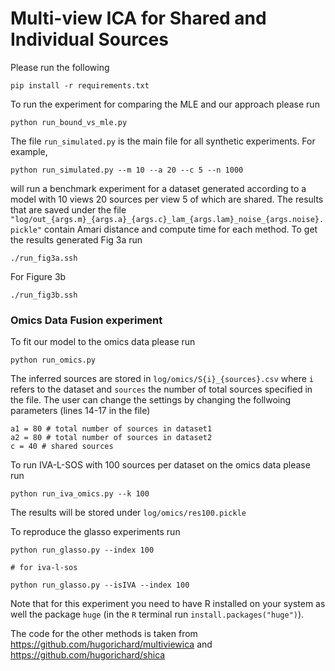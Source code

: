 # Multi-view ICA for Shared and Individual Sources

Please run the following 

`pip install -r requirements.txt`

To run the experiment for comparing the MLE and our approach please run

`python run_bound_vs_mle.py`

The file `run_simulated.py` is the main file for all synthetic experiments. For example, 

`python run_simulated.py --m 10 --a 20 --c 5 --n 1000`

will run a benchmark experiment for a dataset generated according to a model with 10 views 20 sources per view 5 of which are shared. The results that are saved under the file `"log/out_{args.m}_{args.a}_{args.c}_lam_{args.lam}_noise_{args.noise}.pickle"` contain Amari distance and compute time for each method.  To get the results generated Fig 3a run

`./run_fig3a.ssh`

For Figure 3b

`./run_fig3b.ssh`

### Omics Data Fusion experiment
To fit our model to the omics data please run 

`python run_omics.py`

The inferred sources are stored in ``log/omics/S{i}_{sources}.csv`` where `i` refers to the dataset and `sources` the number of total sources specified in the file. The user can change the settings by changing the follwoing parameters (lines 14-17 in the file)

```   
a1 = 80 # total number of sources in dataset1
a2 = 80 # total number of sources in dataset2
c = 40 # shared sources
```
To run IVA-L-SOS with 100 sources per dataset on the omics data please run

`python run_iva_omics.py --k 100`

The results will be stored under `log/omics/res100.pickle`

To reproduce the glasso experiments run
```angular2html
python run_glasso.py --index 100

# for iva-l-sos 

python run_glasso.py --isIVA --index 100
```

Note that for this experiment you need to have R installed on your system as well the package `huge` (in the `R` terminal run `install.packages("huge")`).

The code for the other methods is taken from  https://github.com/hugorichard/multiviewica and  https://github.com/hugorichard/shica
